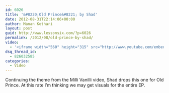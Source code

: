 ```yaml
---
id: 6026
title: '&#8220;Old Prince&#8221; by Shad'
date: 2012-08-31T22:14:06+00:00
author: Manan Kothari
layout: post
guid: http://www.lessonsix.com/?p=6026
permalink: /2012/08/old-prince-by-shad/
video:
  - '<iframe width="560" height="315" src="http://www.youtube.com/embed/-Q64-hEr_MA" frameborder="0" allowfullscreen></iframe>'
dsq_thread_id:
  - 826032585
categories:
  - Video
---
```

Continuing the theme from the Milli Vanilli video, Shad drops this one for Old Prince. At this rate I&#8217;m thinking we may get visuals for the entire EP.